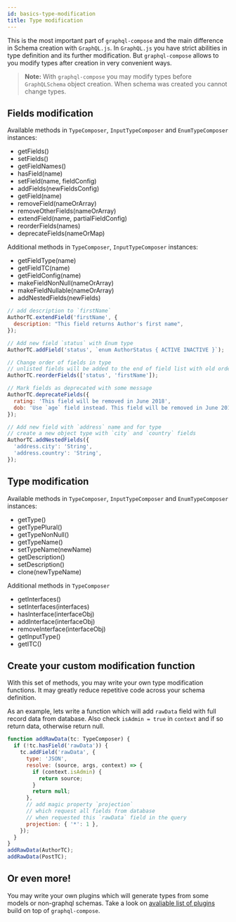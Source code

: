 ```yaml
---
id: basics-type-modification
title: Type modification
---
```


This is the most important part of `graphql-compose` and the main difference in Schema creation with `GraphQL.js`. In `GraphQL.js` you have strict abilities in type definition and its further modification. But `graphql-compose` allows to you modify types after creation in very convenient ways.

> **Note:** With `graphql-compose` you may modify types before `GraphQLSchema` object creation. When schema was created you cannot change types.

## Fields modification
Available methods in `TypeComposer`, `InputTypeComposer` and `EnumTypeComposer` instances:
- getFields()
- setFields()
- getFieldNames()
- hasField(name)
- setField(name, fieldConfig)
- addFields(newFieldsConfig)
- getField(name)
- removeField(nameOrArray)
- removeOtherFields(nameOrArray)
- extendField(name, partialFieldConfig)
- reorderFields(names)
- deprecateFields(nameOrMap)

Additional methods in `TypeComposer`, `InputTypeComposer` instances:
- getFieldType(name)
- getFieldTC(name)
- getFieldConfig(name)
- makeFieldNonNull(nameOrArray)
- makeFieldNullable(nameOrArray)
- addNestedFields(newFields)

```js
// add description to `firstName`
AuthorTC.extendField('firstName', {
  description: "This field returns Author's first name",
});

// Add new field `status` with Enum type
AuthorTC.addField('status', `enum AuthorStatus { ACTIVE INACTIVE }`);

// Change order of fields in type
// unlisted fields will be added to the end of field list with old order
AuthorTC.reorderFields(['status', 'firstName']);

// Mark fields as deprecated with some message
AuthorTC.deprecateFields({
  rating: 'This field will be removed in June 2018',
  dob: 'Use `age` field instead. This field will be removed in June 2018',
});

// Add new field with `address` name and for type
// create a new object type with `city` and `country` fields
AuthorTC.addNestedFields({
  'address.city': 'String',
  'address.country': 'String',
});
```

## Type modification
Available methods in `TypeComposer`, `InputTypeComposer` and `EnumTypeComposer` instances:
- getType()
- getTypePlural()
- getTypeNonNull()
- getTypeName()
- setTypeName(newName)
- getDescription()
- setDescription()
- clone(newTypeName)

Additional methods in `TypeComposer`
- getInterfaces()
- setInterfaces(interfaces)
- hasInterface(interfaceObj)
- addInterface(interfaceObj)
- removeInterface(interfaceObj)
- getInputType()
- getITC()

## Create your custom modification function

With this set of methods, you may write your own type modification functions. It may greatly reduce repetitive code across your schema definition.

As an example, lets write a function which will add `rawData` field with full record data from database. Also check `isAdmin = true` in `context` and if so return data, otherwise return null.

```js
function addRawData(tc: TypeComposer) {
  if (!tc.hasField('rawData')) {
    tc.addField('rawData', {
      type: 'JSON',
      resolve: (source, args, context) => {
        if (context.isAdmin) {
          return source;
        }
        return null;
      },
      // add magic property `projection`
      // which request all fields from database
      // when requested this `rawData` field in the query
      projection: { '*': 1 },
    });
  }
}
addRawData(AuthorTC);
addRawData(PostTC);
```

## Or even more!

You may write your own plugins which will generate types from some models or non-graphql schemas. Take a look on [avaliable list of plugins](plugin--list.md) build on top of `graphql-compose`.
